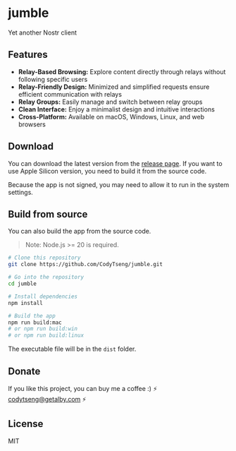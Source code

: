 # jumble

Yet another Nostr client

## Features

- **Relay-Based Browsing:** Explore content directly through relays without following specific users
- **Relay-Friendly Design:** Minimized and simplified requests ensure efficient communication with relays
- **Relay Groups:** Easily manage and switch between relay groups
- **Clean Interface:** Enjoy a minimalist design and intuitive interactions
- **Cross-Platform:** Available on macOS, Windows, Linux, and web browsers

## Download

You can download the latest version from the [release page](https://github.com/CodyTseng/jumble/releases). If you want to use Apple Silicon version, you need to build it from the source code.

Because the app is not signed, you may need to allow it to run in the system settings.

## Build from source

You can also build the app from the source code.

> Note: Node.js >= 20 is required.

```bash
# Clone this repository
git clone https://github.com/CodyTseng/jumble.git

# Go into the repository
cd jumble

# Install dependencies
npm install

# Build the app
npm run build:mac
# or npm run build:win
# or npm run build:linux
```

The executable file will be in the `dist` folder.

## Donate

If you like this project, you can buy me a coffee :) ⚡️ codytseng@getalby.com ⚡️

## License

MIT
